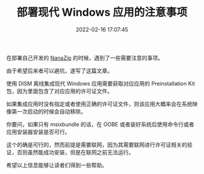 ﻿---
title: 部署现代 Windows 应用的注意事项
date: 2022-02-16 17:07:45
categories:
- [技术, Windows, Windows 应用, 开发, 体验]
tags:
- 技术
- Windows
- Windows 应用
- 开发
- 体验
---

在部署自己开发的 [NanaZip](https://github.com/M2Team/NanaZip) 的时候，遇到了一些需要注意的事项。

由于希望后来者可以避坑，遂写了这篇文章。

使用 DISM 离线集成现代 Windows 应用需要获取对应应用的 Preinstallation Kit 包，因为里面包含了对应应用的许可证文件。

如果集成应用时没有指定或者使用正确的许可证文件，则该应用大概率会在系统映像第一次启动的时候会自动移除。

你要问，如果只有 msixbundle 的话，在 OOBE 或者装好系统后使用命令行或者应用安装器安装是否可行。

这个的确是可行的，然而前提是需要联网，因为其需要联网进行许可证相关的验证，否则虽然能成功安装，但是在联网之前无法运行。

希望以上信息能够让读者们得到一些帮助。
